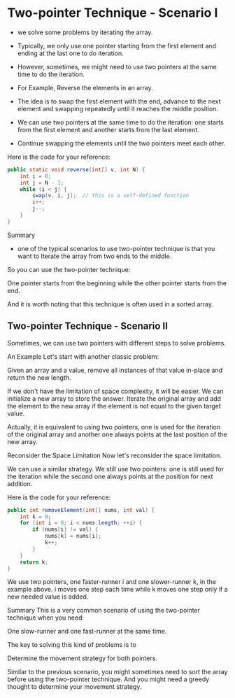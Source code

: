 # Two-pointer Technique - Scenario I

- we solve some problems by iterating the array. 
- Typically, we only use one pointer starting from the first element and ending at the last one to do iteration. 
- However, sometimes, we might need to use two pointers at the same time to do the iteration.

- For Example, Reverse the elements in an array.
- The idea is to swap the first element with the end, advance to the next element and swapping repeatedly until it reaches the middle position.
- We can use two pointers at the same time to do the iteration: one starts from the first element and another starts from the last element.
- Continue swapping the elements until the two pointers meet each other.

Here is the code for your reference:

```java
public static void reverse(int[] v, int N) {
    int i = 0;
    int j = N - 1;
    while (i < j) {
        swap(v, i, j);  // this is a self-defined function
        i++;
        j--;
    }
}

```

Summary

- one of the typical scenarios to use two-pointer technique is that you want to Iterate the array from two ends to the middle.

So you can use the two-pointer technique:

One pointer starts from the beginning while the other pointer starts from the end.

And it is worth noting that this technique is often used in a sorted array.


## Two-pointer Technique - Scenario II
Sometimes, we can use two pointers with different steps to solve problems.



An Example
Let's start with another classic problem:

Given an array and a value, remove all instances of that value in-place and return the new length.

If we don't have the limitation of space complexity, it will be easier. We can initialize a new array to store the answer. 
Iterate the original array and add the element to the new array if the element is not equal to the given target value.

Actually, it is equivalent to using two pointers, one is used for the iteration of the original array and another one always points at the last position of the new array.



Reconsider the Space Limitation
Now let's reconsider the space limitation.

We can use a similar strategy. 
We still use two pointers: one is still used for the iteration while the second one always points at the position for next addition.

Here is the code for your reference:

```java
public int removeElement(int[] nums, int val) {
    int k = 0;
    for (int i = 0; i < nums.length; ++i) {
        if (nums[i] != val) {
            nums[k] = nums[i];
            k++;
        }
    }
    return k;
}
```

We use two pointers, one faster-runner i and one slower-runner k, in the example above. 
i moves one step each time while k moves one step only if a new needed value is added.



Summary
This is a very common scenario of using the two-pointer technique when you need:

One slow-runner and one fast-runner at the same time.

The key to solving this kind of problems is to

Determine the movement strategy for both pointers.

Similar to the previous scenario, you might sometimes need to sort the array before using the two-pointer technique. 
And you might need a greedy thought to determine your movement strategy.



